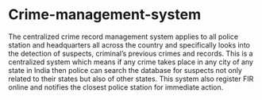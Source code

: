 # Crime-management-system
The centralized crime record management system applies to all police station and headquarters all across the country and specifically looks into the detection of suspects, criminal’s previous crimes and records. This is a centralized system which means if any crime takes place in any city of any state in India then police can search the database for suspects not only related to their states but also of other states. This system also register FIR online and notifies the closest police station for immediate action.  
